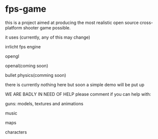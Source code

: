 # fps-game
this is a project aimed at producing the most realistic open source cross-platform shooter game possible.

it uses (currently, any of this may change)

irrlicht fps engine

opengl

openal(coming soon)

bullet physics(comming soon)

there is currently nothing here but soon a simple demo will be put up

WE ARE BADLY IN NEED OF HELP
please comment if you can help with:

guns: models, textures and animations

music

maps

characters
